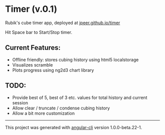 # Timer (v.0.1)

Rubik's cube timer app, deployed at [jpeer.github.io/timer](jpeer.github.io/timer)

Hit Space bar to Start/Stop timer.

## Current Features:

* Offline friendly: stores cubing history using html5 localstorage
* Visualizes scramble
* Plots progress using ng2d3 chart library

## TODO:

* Provide best of 5, best of 3 etc. values for total history and current session
* Allow clear / truncate / condense cubing history
* Allow a bit more customization

---

This project was generated with [angular-cli](https://github.com/angular/angular-cli) version 1.0.0-beta.22-1.

